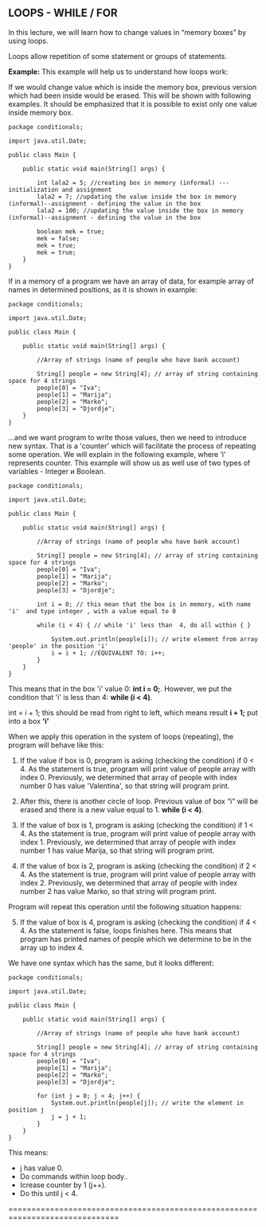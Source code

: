 ## LOOPS - WHILE / FOR


In this lecture, we will learn how to change values in “memory boxes” by using loops.

Loops allow repetition of some statement or groups of statements. 

**Example:** This example will help us to understand how loops work: 

If we would change value which is inside the memory box, previous version which had been inside would be erased. This will be shown with following examples. It should be emphasized that it is possible to exist only one value inside memory box. 


```
package conditionals;

import java.util.Date;

public class Main {

	public static void main(String[] args) {
		
		int lala2 = 5; //creating box in memory (informal) ---initialization and assignment
		lala2 = 7; //updating the value inside the box in memory (informal)--assignment - defining the value in the box
		lala2 = 100; //updating the value inside the box in memory (informal)--assignment - defining the value in the box		
		
		boolean mek = true;
		mek = false;
		mek = true;
		mek = true;
	}
}
```


If in a memory of a program we have an array of data, for example array of names in determined positions, as it is shown in example:


```
package conditionals;

import java.util.Date;

public class Main {

	public static void main(String[] args) {

		//Array of strings (name of people who have bank account)
				
		String[] people = new String[4]; // array of string containing space for 4 strings
		people[0] = "Iva";
		people[1] = "Marija";
		people[2] = "Marko";
		people[3] = "Djordje";
	}
}
```


...and we want program to write those values, then we need to introduce new syntax. That is a 'counter' which will facilitate the process of repeating some operation.  We will explain in the following example, where ‘i’ represents counter. This example will show us as well use of two types of variables -  Integer и Boolean.


```
package conditionals;

import java.util.Date;

public class Main {

	public static void main(String[] args) {

		//Array of strings (name of people who have bank account)
				
		String[] people = new String[4]; // array of string containing space for 4 strings
		people[0] = "Iva";
		people[1] = "Marija";
		people[2] = "Marko";
		people[3] = "Djordje";

		int i = 0; // this mean that the box is in memory, with name 'i'  and type integer , with a value equal to 0 
		
		while (i < 4) { // while 'i' less than  4, do all within { }
			
			System.out.println(people[i]); // write element from array 'people' in the position 'i'			
			i = i + 1; //EQUIVALENT TO: i++;
		}
	}
}
```


This means that in the box 'i' value 0: **int i = 0;**. However, we put the condition that 'i' is less than  4: **while (i < 4)**. 

int = i + 1; this should be read from right to left, which means  result   **i + 1;** put into a box **'i'**

When we apply this operation in the system of loops (repeating), the program will behave like this:

1. If the value if box is 0, program is asking (checking the condition) if 0 < 4. As the statement is true, program will print value of people array with index 0. Previously, we determined that array of people with index number 0 has value 'Valentina', so that string will program print.

2. After this, there is another circle of loop. Previous value of box “i” will be erased and there is a new value equal to 1. **while (i < 4)**.

3. If the value of box is 1, program is asking (checking the condition) if 1 < 4. As the statement is true, program will print value of people array with index 1. Previously, we determined that array of people with index number 1 has value Marija, so that string will program print.

4. If the value of box is 2, program is asking (checking the condition) if 2 < 4. As the statement is true, program will print value of people array with index 2. Previously, we determined that array of people with index number 2 has value Marko, so that string will program print.

Program will repeat this operation until the following situation happens: 

5. If the value of box is 4, program is asking (checking the condition) if 4 < 4. As the statement is false, loops finishes here.
This means that program has printed names of people which we determine to be in the array up to index 4. 


We have one syntax which has the same, but it looks different: 


```
package conditionals;

import java.util.Date;

public class Main {

	public static void main(String[] args) {

		//Array of strings (name of people who have bank account)
				
		String[] people = new String[4]; // array of string containing space for 4 strings
		people[0] = "Iva";
		people[1] = "Marija";
		people[2] = "Marko";
		people[3] = "Djordje";

		for (int j = 0; j < 4; j++) {
			System.out.println(people[j]); // write the element in position ј 
			j = j + 1;
		}
	}
}
```


This means:
- ј has value 0.
- Do commands within loop body..
- Icrease counter by 1 (ј++). 
- Do this until j < 4.
				
==============================================================================
